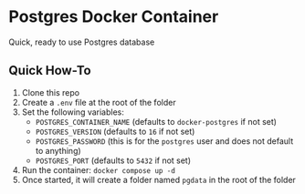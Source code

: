 # Postgres Docker Container
Quick, ready to use Postgres database

## Quick How-To
1. Clone this repo
2. Create a `.env` file at the root of the folder
3. Set the following variables:
   * `POSTGRES_CONTAINER_NAME` (defaults to `docker-postgres` if not set)
   * `POSTGRES_VERSION` (defaults to `16` if not set)
   * `POSTGRES_PASSWORD` (this is for the `postgres` user and does not default to anything)
   * `POSTGRES_PORT` (defaults to `5432` if not set)
4. Run the container: `docker compose up -d`
5. Once started, it will create a folder named `pgdata` in the root of the folder